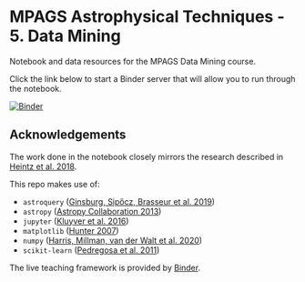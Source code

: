 # MPAGS Astrophysical Techniques - 5. Data Mining

Notebook and data resources for the MPAGS Data Mining course.

Click the link below to start a Binder server that will allow you to run through the notebook.

[![Binder](https://mybinder.org/badge_logo.svg)](https://mybinder.org/v2/gh/Lyalpha/MPAGS_Data_Mining/HEAD?filepath=finding_qsos.ipynb)
## Acknowledgements

The work done in the notebook closely mirrors the research described in 
[Heintz et al. 2018](https://arxiv.org/pdf/1805.03394.pdf).

This repo makes use of:
 * `astroquery` ([Ginsburg, Sipőcz, Brasseur et al. 2019](https://ui.adsabs.harvard.edu/abs/2019AJ....157...98G/abstract))
 * `astropy` ([Astropy Collaboration 2013](https://ui.adsabs.harvard.edu/abs/2013A%26A...558A..33A/abstract))
 * `jupyter` ([Kluyver et al. 2016](http://dx.doi.org/10.3233/978-1-61499-649-1-87)) 
 * `matplotlib` ([Hunter 2007](https://doi.org/10.1109/MCSE.2007.55))  
 * `numpy` ([Harris, Millman, van der Walt et al. 2020](https://doi.org/10.1038/s41586-020-2649-2))  
 * `scikit-learn` ([Pedregosa et al. 2011](http://jmlr.csail.mit.edu/papers/v12/pedregosa11a.html))
 
The live teaching framework is provided by [Binder](https://doi.org/10.25080/Majora-4af1f417-011).